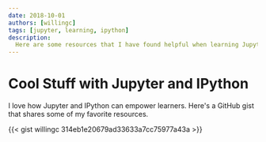 ```yaml
---
date: 2018-10-01
authors: [willingc]
tags: [jupyter, learning, ipython]
description: 
  Here are some resources that I have found helpful when learning Jupyter or IPython.
---
```


# Cool Stuff with Jupyter and IPython

I love how Jupyter and IPython can empower learners. Here's a GitHub gist that shares some of my favorite resources.

<!-- more -->
{{< gist willingc 314eb1e20679ad33633a7cc75977a43a >}}
